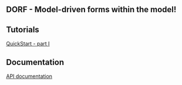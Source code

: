 ## DORF - Model-driven forms within the model! 

## Tutorials
[QuickStart - part I](https://mat3e.github.io/dorf/tutorial/quickstart-1.html)

## Documentation
[API documentation](https://mat3e.github.io/dorf/api/)